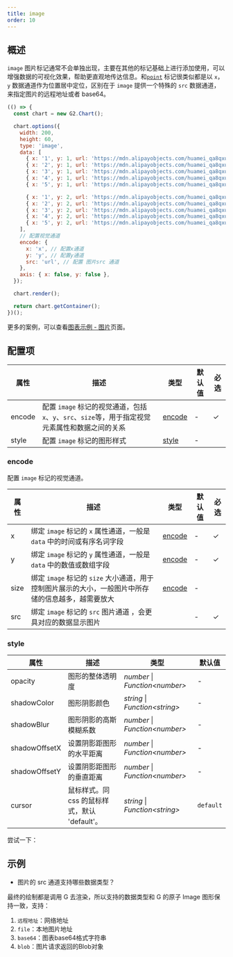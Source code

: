 ```yaml
---
title: image
order: 10
---
```


## 概述

`image` 图片标记通常不会单独出现，主要在其他的标记基础上进行添加使用，可以增强数据的可视化效果，帮助更直观地传达信息。和[`point`](/manual/core/mark/point) 标记很类似都是以 `x`，`y` 数据通道作为位置居中定位，区别在于 `image` 提供一个特殊的 `src` 数据通道，来指定图片的远程地址或者 base64。

```js | ob
(() => {
  const chart = new G2.Chart();

  chart.options({
    width: 200,
    height: 60,
    type: 'image',
    data: [
      { x: '1', y: 1, url: 'https://mdn.alipayobjects.com/huamei_qa8qxu/afts/img/A*TRZHTaTeWfEAAAAAAAAAAAAAemJ7AQ/original' },
      { x: '2', y: 1, url: 'https://mdn.alipayobjects.com/huamei_qa8qxu/afts/img/A*TRZHTaTeWfEAAAAAAAAAAAAAemJ7AQ/original' },
      { x: '3', y: 1, url: 'https://mdn.alipayobjects.com/huamei_qa8qxu/afts/img/A*TRZHTaTeWfEAAAAAAAAAAAAAemJ7AQ/original' },
      { x: '4', y: 1, url: 'https://mdn.alipayobjects.com/huamei_qa8qxu/afts/img/A*qCegRabhuUIAAAAAAAAAAAAAemJ7AQ/original' },
      { x: '5', y: 1, url: 'https://mdn.alipayobjects.com/huamei_qa8qxu/afts/img/A*GNP1RLFfQV0AAAAAAAAAAAAAemJ7AQ/original' },

      { x: '1', y: 2, url: 'https://mdn.alipayobjects.com/huamei_qa8qxu/afts/img/A*TRZHTaTeWfEAAAAAAAAAAAAAemJ7AQ/original' },
      { x: '2', y: 2, url: 'https://mdn.alipayobjects.com/huamei_qa8qxu/afts/img/A*TRZHTaTeWfEAAAAAAAAAAAAAemJ7AQ/original' },
      { x: '3', y: 2, url: 'https://mdn.alipayobjects.com/huamei_qa8qxu/afts/img/A*qCegRabhuUIAAAAAAAAAAAAAemJ7AQ/original' },
      { x: '4', y: 2, url: 'https://mdn.alipayobjects.com/huamei_qa8qxu/afts/img/A*GNP1RLFfQV0AAAAAAAAAAAAAemJ7AQ/original' },
      { x: '5', y: 2, url: 'https://mdn.alipayobjects.com/huamei_qa8qxu/afts/img/A*GNP1RLFfQV0AAAAAAAAAAAAAemJ7AQ/original' },
    ],
    // 配置视觉通道
    encode: {
      x: 'x', // 配置x通道
      y: 'y', // 配置y通道
      src: 'url', // 配置 图片src 通道
    },
    axis: { x: false, y: false },  
  });

  chart.render();

  return chart.getContainer();
})();
```

更多的案例，可以查看[图表示例 - 图片](/examples#general-image)页面。

## 配置项

| 属性       | 描述                                                                                               | 类型                      | 默认值                 | 必选 |
| ---------- | -------------------------------------------------------------------------------------------------- | ------------------------- | ---------------------- | ---- |
| encode     | 配置 `image` 标记的视觉通道，包括`x`、`y`、`src`、`size`等，用于指定视觉元素属性和数据之间的关系 | [encode](#encode)         | -                      | ✓    |
| style      | 配置 `image` 标记的图形样式                                                                         | [style](#style)           | -                      |      |

### encode

配置 `image` 标记的视觉通道。

| 属性  | 描述                                                                                                                                        | 类型                          | 默认值 | 必选 |
| ----- | ------------------------------------------------------------------------------------------------------------------------------------------- | ----------------------------- | ------ | ---- |
| x     | 绑定 `image` 标记的 `x` 属性通道，一般是 `data` 中的时间或有序名词字段                                                                       | [encode](/manual/core/encode) | -      | ✓    |
| y     | 绑定 `image` 标记的 `y` 属性通道，一般是 `data` 中的数值或数组字段                                                                          | [encode](/manual/core/encode) | -      | ✓   |
| size | 绑定 `image` 标记的 `size` 大小通道，用于控制图片展示的大小，一般图片中所存储的信息越多，越需要放大 | [encode](/manual/core/encode) | -      |      |
| src | 绑定 `image` 标记的 `src` 图片通道 ，会更具对应的数据显示图片            |            | - |   ✓   |

### style

| 属性            | 描述                                           | 类型                 | 默认值      |
|----------------|------------------------------------------------|---------------------|------------|
| opacity       | 图形的整体透明度                                   | _number_ \| _Function\<number\>_              |   -   |
| shadowColor   | 图形阴影颜色                                      | _string_ \| _Function\<string\>_              |   -   |
| shadowBlur    | 图形阴影的高斯模糊系数                              | _number_ \| _Function\<number\>_              |   -   |
| shadowOffsetX | 设置阴影距图形的水平距离                            | _number_ \| _Function\<number\>_              |   -   |
| shadowOffsetY | 设置阴影距图形的垂直距离                            | _number_ \| _Function\<number\>_              |   -   |
| cursor        | 鼠标样式。同 css 的鼠标样式，默认 'default'。        | _string_ \| _Function\<string\>_               |   `default`  |

尝试一下：

<Playground path="style/general/image/demo/contributor.ts" rid="image-style"></playground>

## 示例

- 图片的 src 通道支持哪些数据类型？

最终的绘制都是调用 G 去渲染，所以支持的数据类型和 G 的原子 Image 图形保持一致，支持：

1. `远程地址`：网络地址
2. `file`：本地图片地址
3. `base64`：图表base64格式字符串
4. `blob`：图片请求返回的Blob对象
